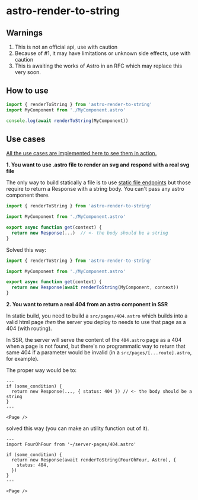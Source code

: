 # astro-render-to-string

## Warnings

1. This is not an official api, use with caution
2. Because of #1, it may have limitations or unknown side effects, use with caution
3. This is awaiting the works of Astro in an RFC which may replace this very soon.

## How to use

```ts
import { renderToString } from 'astro-render-to-string'
import MyComponent from './MyComponent.astro'

console.log(await renderToString(MyComponent))
```

## Use cases

[All the use cases are implemented here to see them in action.](https://codesandbox.io/p/sandbox/bold-keldysh-9fzg55)

**1. You want to use .astro file to render an svg and respond with a real svg file**

The only way to build statically a file is to use [static file endpoints](https://docs.astro.build/en/core-concepts/endpoints/#static-file-endpoints) but those require to return a Response with a string body. You can't pass any astro component there.

```ts
import { renderToString } from 'astro-render-to-string'

import MyComponent from './MyComponent.astro'

export async function get(context) {
  return new Response(...)  // <- the body should be a string
}
```

Solved this way:

```ts
import { renderToString } from 'astro-render-to-string'

import MyComponent from './MyComponent.astro'

export async function get(context) {
  return new Response(await renderToString(MyComponent, context))
}
```


**2. You want to return a real 404 from an astro component in SSR**

In static build, you need to build a `src/pages/404.astro` which builds into a valid html page _then_ the server you deploy to needs to use that page as a 404 (with routing).

In SSR, the server will serve the content of the `404.astro` page as a 404 when a page is not found, but there's no programmatic way to return that same 404 if a parameter would be invalid (in a `src/pages/[...route].astro`, for example).

The proper way would be to:

```astro
---
if (some_condition) {
  return new Response(..., { status: 404 }) // <- the body should be a string
}
---

<Page />
```

solved this way (you can make an utility function out of it).

```astro
---
import FourOhFour from '~/server-pages/404.astro'

if (some_condition) {
  return new Response(await renderToString(FourOhFour, Astro), {
    status: 404,
  })
}
---

<Page />
```

